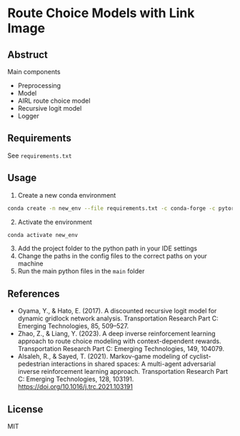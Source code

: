 # Route Choice Models with Link Image

## Abstruct
Main components
- Preprocessing
- Model
- AIRL route choice model
- Recursive logit model
- Logger

## Requirements
See `requirements.txt`
## Usage
1. Create a new conda environment
```bash
conda create -n new_env --file requirements.txt -c conda-forge -c pytorch
```
2. Activate the environment
```bash
conda activate new_env
```
3. Add the project folder to the python path in your IDE settings
4. Change the paths in the config files to the correct paths on your machine
5. Run the main python files in the `main` folder

## References
- Oyama, Y., & Hato, E. (2017). A discounted recursive logit model for dynamic gridlock network analysis. Transportation Research Part C: Emerging Technologies, 85, 509–527.
- Zhao, Z., & Liang, Y. (2023). A deep inverse reinforcement learning approach to route choice modeling with context-dependent rewards. Transportation Research Part C: Emerging Technologies, 149, 104079.
- Alsaleh, R., & Sayed, T. (2021). Markov-game modeling of cyclist-pedestrian interactions in shared spaces: A multi-agent adversarial inverse reinforcement learning approach. Transportation Research Part C: Emerging Technologies, 128, 103191. https://doi.org/10.1016/j.trc.2021.103191
## License
MIT